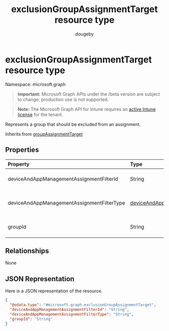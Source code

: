 ﻿---
title: "exclusionGroupAssignmentTarget resource type"
description: "Represents a group that should be excluded from an assignment."
author: "dougeby"
localization_priority: Normal
ms.prod: "intune"
doc_type: resourcePageType
---

# exclusionGroupAssignmentTarget resource type

Namespace: microsoft.graph

> **Important:** Microsoft Graph APIs under the /beta version are subject to change; production use is not supported.

> **Note:** The Microsoft Graph API for Intune requires an [active Intune license](https://go.microsoft.com/fwlink/?linkid=839381) for the tenant.

Represents a group that should be excluded from an assignment.

Inherits from [groupAssignmentTarget](../resources/intune-shared-groupassignmenttarget.md)

## Properties

| Property                                   | Type                                                                                                                   | Description                                                                                                                                                                                                                                 |
| :----------------------------------------- | :--------------------------------------------------------------------------------------------------------------------- | :------------------------------------------------------------------------------------------------------------------------------------------------------------------------------------------------------------------------------------------ |
| deviceAndAppManagementAssignmentFilterId   | String                                                                                                                 | The Id of the filter for the target assignment. Inherited from [deviceAndAppManagementAssignmentTarget](../resources/intune-shared-deviceandappmanagementassignmenttarget.md)                                                               |
| deviceAndAppManagementAssignmentFilterType | [deviceAndAppManagementAssignmentFilterType](../resources/intune-shared-deviceandappmanagementassignmentfiltertype.md) | The type of filter of the target assignment i.e. Exclude or Include. Inherited from [deviceAndAppManagementAssignmentTarget](../resources/intune-shared-deviceandappmanagementassignmenttarget.md). Possible values are: `none`, `include`. |
| groupId                                    | String                                                                                                                 | The group Id that is the target of the assignment. Inherited from [groupAssignmentTarget](../resources/intune-shared-groupassignmenttarget.md)                                                                                              |

## Relationships

None

## JSON Representation

Here is a JSON representation of the resource.

<!-- {
  "blockType": "resource",
  "@odata.type": "microsoft.graph.exclusionGroupAssignmentTarget"
}
-->

```json
{
  "@odata.type": "#microsoft.graph.exclusionGroupAssignmentTarget",
  "deviceAndAppManagementAssignmentFilterId": "String",
  "deviceAndAppManagementAssignmentFilterType": "String",
  "groupId": "String"
}
```
